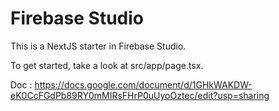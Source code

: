 # Firebase Studio

This is a NextJS starter in Firebase Studio.

To get started, take a look at src/app/page.tsx.

Doc : https://docs.google.com/document/d/1GHkWAKDW-eK0CcFGdPb89RY0mMIRsFHrP0uUyoOztec/edit?usp=sharing